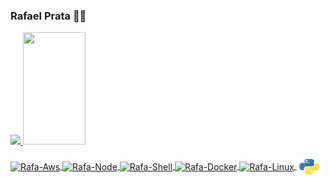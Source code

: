 ### Rafael Prata 🖖🏽

<!--
**rafaprata/rafaprata** is a ✨ _special_ ✨ repository because its `README.md` (this file) appears on your GitHub profile.

Here are some ideas to get you started:

- 🔭 I’m currently working on ...
- 🌱 I’m currently learning ...
- 👯 I’m looking to collaborate on ...
- 🤔 I’m looking for help with ...
- 💬 Ask me about ...
- 📫 How to reach me: ...
- 😄 Pronouns: ...
- ⚡ Fun fact: ...
-->

 <div>
  <a href="https://github.com/rafaprata">
  <img height="180em" src="https://github-readme-stats.vercel.app/api?username=rafaprata&show_icons=true&theme=nord&include_all_commits=true&count_private=true"/>
  <img height="180em" width="100em" src="https://github-readme-stats.vercel.app/api/top-langs/?username=rafaprata&layout=compact&langs_count=7&theme=nord"/>
</div>

 <div style="display: inline_block"><br>
  <img align="center" alt="Rafa-Aws" height="30" width="40" src="https://cdn.jsdelivr.net/gh/devicons/devicon/icons/amazonwebservices/amazonwebservices-original.svg">
  <img align="center" alt="Rafa-Node" height="30" width="40" src="https://cdn.jsdelivr.net/gh/devicons/devicon/icons/nodejs/nodejs-original.svg">
  <img align="center" alt="Rafa-Shell" height="30" width="40" src="https://cdn.jsdelivr.net/gh/devicons/devicon/icons/bash/bash-original.svg">
  <img align="center" alt="Rafa-Docker" height="30" width="40" src="https://cdn.jsdelivr.net/gh/devicons/devicon/icons/docker/docker-plain.svg">
  <img align="center" alt="Rafa-Linux" height="30" width="40" src="https://cdn.jsdelivr.net/gh/devicons/devicon/icons/linux/linux-original.svg">
  <img align="center" alt="Rafa-Python" height="30" width="40" src="https://raw.githubusercontent.com/devicons/devicon/master/icons/python/python-original.svg">
</div>

 ##
 
 
